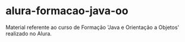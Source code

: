 # alura-formacao-java-oo
Material referente ao curso de Formação 'Java e Orientação a Objetos' realizado no Alura.
